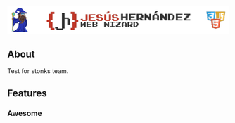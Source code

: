 ![Logo of the project](https://raw.githubusercontent.com/jesus-hernandezmoreno/tic-tac-toe/master/public/img/logo.png)

## About

Test for stonks team.

## Features

### Awesome
